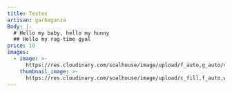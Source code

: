 ```yaml
---
title: Testes
artisan: garbaganza
Body: |-
  # Hello my baby, hello my hunny
  ## Hello my rag-time gyal
price: 10
images:
  - image: >-
      https://res.cloudinary.com/soalhouse/image/upload/f_auto,g_auto/v1562623261/Emblem-Oval_wpdlb7.png
    thumbnail_image: >-
      https://res.cloudinary.com/soalhouse/image/upload/c_fill,f_auto,w_150/v1562623261/Emblem-Oval_wpdlb7.png
---
```


